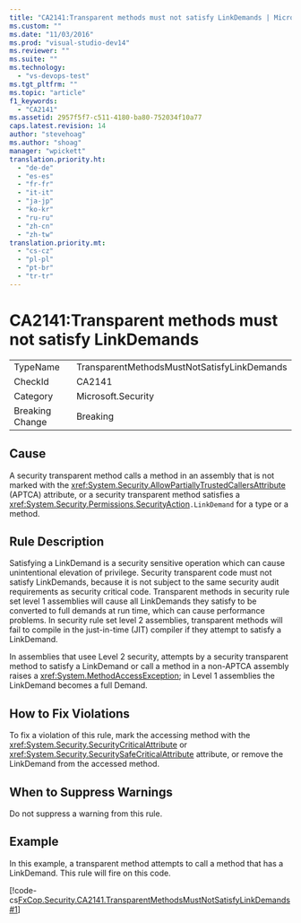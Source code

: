 ```yaml
---
title: "CA2141:Transparent methods must not satisfy LinkDemands | Microsoft Docs"
ms.custom: ""
ms.date: "11/03/2016"
ms.prod: "visual-studio-dev14"
ms.reviewer: ""
ms.suite: ""
ms.technology: 
  - "vs-devops-test"
ms.tgt_pltfrm: ""
ms.topic: "article"
f1_keywords: 
  - "CA2141"
ms.assetid: 2957f5f7-c511-4180-ba80-752034f10a77
caps.latest.revision: 14
author: "stevehoag"
ms.author: "shoag"
manager: "wpickett"
translation.priority.ht: 
  - "de-de"
  - "es-es"
  - "fr-fr"
  - "it-it"
  - "ja-jp"
  - "ko-kr"
  - "ru-ru"
  - "zh-cn"
  - "zh-tw"
translation.priority.mt: 
  - "cs-cz"
  - "pl-pl"
  - "pt-br"
  - "tr-tr"
---
```

# CA2141:Transparent methods must not satisfy LinkDemands
|||  
|-|-|  
|TypeName|TransparentMethodsMustNotSatisfyLinkDemands|  
|CheckId|CA2141|  
|Category|Microsoft.Security|  
|Breaking Change|Breaking|  
  
## Cause  
 A security transparent method calls a method in an assembly that is not marked with the <xref:System.Security.AllowPartiallyTrustedCallersAttribute> (APTCA) attribute, or a security transparent method satisfies a <xref:System.Security.Permissions.SecurityAction>`.LinkDemand` for a type or a method.  
  
## Rule Description  
 Satisfying a LinkDemand is a security sensitive operation which can cause unintentional elevation of privilege. Security transparent code must not satisfy LinkDemands, because it is not subject to the same security audit requirements as security critical code. Transparent methods in security rule set level 1 assemblies will cause all LinkDemands they satisfy to be converted to full demands at run time, which can cause performance problems. In security rule set level 2 assemblies, transparent methods will fail to compile in the just-in-time (JIT) compiler if they attempt to satisfy a LinkDemand.  
  
 In assemblies that usee Level 2 security, attempts by a security transparent method to satisfy a LinkDemand or call a method in a non-APTCA assembly raises a <xref:System.MethodAccessException>; in Level 1 assemblies the LinkDemand becomes a full Demand.  
  
## How to Fix Violations  
 To fix a violation of this rule, mark the accessing method with the <xref:System.Security.SecurityCriticalAttribute> or <xref:System.Security.SecuritySafeCriticalAttribute> attribute, or remove the LinkDemand from the accessed method.  
  
## When to Suppress Warnings  
 Do not suppress a warning from this rule.  
  
## Example  
 In this example, a transparent method attempts to call a method that has a LinkDemand. This rule will fire on this code.  
  
 [!code-cs[FxCop.Security.CA2141.TransparentMethodsMustNotSatisfyLinkDemands#1](../code-quality/codesnippet/CSharp/ca2141-transparent-methods-must-not-satisfy-linkdemands_1.cs)]
